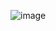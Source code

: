 ![image](https://github.com/nour-ghsaier/Quadrant/assets/148276631/2bffa343-6120-4951-b78f-9b86d01d9e4f)
